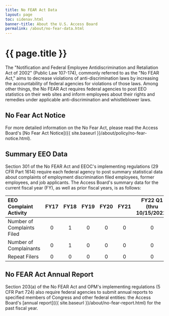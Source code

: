 ```yaml
---
title: No FEAR Act Data
layout: page
toc: sidenav.html
banner-title: About the U.S. Access Board
permalink: /about/no-fear-data.html
---
```


# {{ page.title }}

The "Notification and Federal Employee Antidiscrimination and Retaliation Act of 2002" (Public Law 107-174), commonly referred to as the "No FEAR Act," aims to decrease violations of anti-discrimination laws by increasing the accountability of federal agencies for violations of those laws.  Among other things, the No FEAR Act requires federal agencies to post EEO statistics on their web sites and inform employees about their rights and remedies under applicable anti-discrimination and whistleblower laws.

## No Fear Act Notice

For more detailed information on the No Fear Act, please read the Access Board's [No Fear Act Notice]({{ site.baseurl }}/about/policy/no-fear-notice.html).

## Summary EEO Data

Section 301 of the No FEAR Act and EEOC's implementing regulations (29 CFR Part 1614) require each federal agency to post summary statistical data about complaints of employment discrimination filed employees, former employees, and job applicants.  The Access Board's summary data for the current fiscal year (FY), as well as prior fiscal years, is as follows:

| EEO Complaint Activity |     FY17     |    FY18     |     FY19     |     FY20     |     FY21     |     FY22 Q1 (thru 10/15/2021)     |
|     :---     |     :---:     |     :---:     |     :---:     |     :---:     |     :---:     |     :---:     | 
| Number of Complaints Filed |     0     |     1     |     0     |     0     |     0     |     0     | 
| Number of Complainants |     0     |     1     |     0     |     0     |     0     |     0     |
| Repeat Filers |     0     |     0     |     0     |     0     |     0     |     0     |

## No FEAR Act Annual Report

Section 203(a) of the No FEAR Act and OPM's implementing regulations (5 CFR Part 724) also require federal agencies to submit annual reports to specified members of Congress and other federal entities: the Access Board's [annual report]({{ site.baseurl }}/about/no-fear-report.html) for the past fiscal year.
